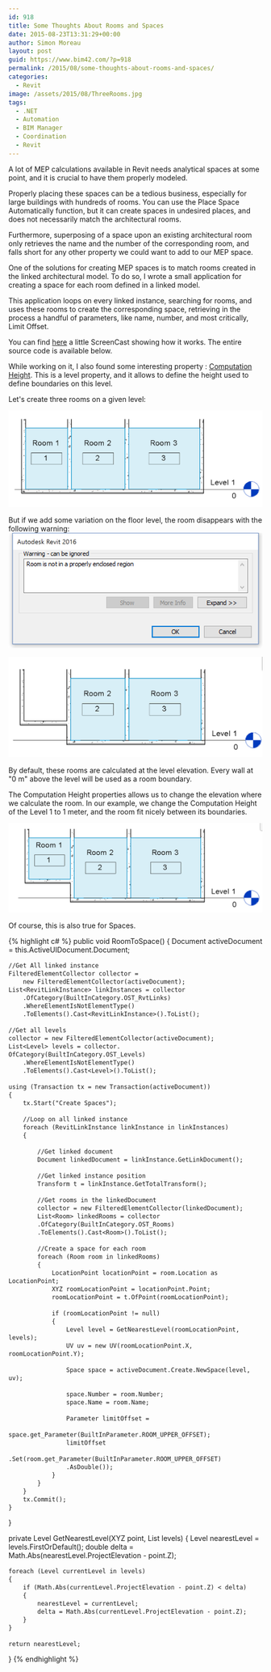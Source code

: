 ```yaml
---
id: 918
title: Some Thoughts About Rooms and Spaces
date: 2015-08-23T13:31:29+00:00
author: Simon Moreau
layout: post
guid: https://www.bim42.com/?p=918
permalink: /2015/08/some-thoughts-about-rooms-and-spaces/
categories:
  - Revit
image: /assets/2015/08/ThreeRooms.jpg
tags:
  - .NET
  - Automation
  - BIM Manager
  - Coordination
  - Revit
---
```

A lot of MEP calculations available in Revit needs analytical spaces at some point, and it is crucial to have them properly modeled.

Properly placing these spaces can be a tedious business, especially for large buildings with hundreds of rooms. You can use the Place Space Automatically function, but it can create spaces in undesired places, and does not necessarily match the architectural rooms.

Furthermore, superposing of a space upon an existing architectural room only retrieves the name and the number of the corresponding room, and falls short for any other property we could want to add to our MEP space.

One of the solutions for creating MEP spaces is to match rooms created in the linked architectural model. To do so, I wrote a small application for creating a space for each room defined in a linked model.

This application loops on every linked instance, searching for rooms, and uses these rooms to create the corresponding space, retrieving in the process a handful of parameters, like name, number, and most critically, Limit Offset.

You can find [here](http://autode.sk/1ENYPWF) a little ScreenCast showing how it works. The entire source code is available below.

While working on it, I also found some interesting property : [Computation Height](http://help.autodesk.com/view/RVT/2016/ENU/?guid=GUID-9D33F884-4BCA-4772-B3E5-1E15A53DEE6E). This is a level property, and it allows to define the height used to define boundaries on this level.

Let's create three rooms on a given level:

![ThreeRooms](/assets/2015/08/ThreeRooms.jpg)

But if we add some variation on the floor level, the room disappears with the following warning:![Warning](/assets/2015/08/Warning.jpg)

![ARoomDisappear-](/assets/2015/08/ARoomDisappear-.jpg)

By default, these rooms are calculated at the level elevation. Every wall at "0 m" above the level will be used as a room boundary.

The Computation Height properties allows us to change the elevation where we calculate the room. In our example, we change the Computation Height of the Level 1 to 1 meter, and the room fit nicely between its boundaries.

![ComputationHeight](/assets/2015/08/ComputationHeight.jpg)

Of course, this is also true for Spaces.

{% highlight c# %}
public void RoomToSpace()
{
    Document activeDocument = this.ActiveUIDocument.Document;

    //Get All linked instance
    FilteredElementCollector collector = 
        new FilteredElementCollector(activeDocument);
    List<RevitLinkInstance> linkInstances = collector
        .OfCategory(BuiltInCategory.OST_RvtLinks)
        .WhereElementIsNotElementType()
        .ToElements().Cast<RevitLinkInstance>().ToList();

    //Get all levels
    collector = new FilteredElementCollector(activeDocument);
    List<Level> levels = collector.
    OfCategory(BuiltInCategory.OST_Levels)
        .WhereElementIsNotElementType()
        .ToElements().Cast<Level>().ToList();

    using (Transaction tx = new Transaction(activeDocument))
    {
        tx.Start("Create Spaces");

        //Loop on all linked instance
        foreach (RevitLinkInstance linkInstance in linkInstances)
        {

            //Get linked document
            Document linkedDocument = linkInstance.GetLinkDocument();

            //Get linked instance position
            Transform t = linkInstance.GetTotalTransform();

            //Get rooms in the linkedDocument
            collector = new FilteredElementCollector(linkedDocument);
            List<Room> linkedRooms = collector
            .OfCategory(BuiltInCategory.OST_Rooms)
            .ToElements().Cast<Room>().ToList();

            //Create a space for each room
            foreach (Room room in linkedRooms)
            {
                LocationPoint locationPoint = room.Location as LocationPoint;
                XYZ roomLocationPoint = locationPoint.Point;
                roomLocationPoint = t.OfPoint(roomLocationPoint);

                if (roomLocationPoint != null)
                {
                    Level level = GetNearestLevel(roomLocationPoint, levels);
                    UV uv = new UV(roomLocationPoint.X, roomLocationPoint.Y);

                    Space space = activeDocument.Create.NewSpace(level, uv);

                    space.Number = room.Number;
                    space.Name = room.Name;

                    Parameter limitOffset = 
                        space.get_Parameter(BuiltInParameter.ROOM_UPPER_OFFSET);
                    limitOffset
                    .Set(room.get_Parameter(BuiltInParameter.ROOM_UPPER_OFFSET)
                    .AsDouble());
                }
            }
        }
        tx.Commit();
    }
}

private Level GetNearestLevel(XYZ point, List<Level> levels)
{
    Level nearestLevel = levels.FirstOrDefault();
    double delta = Math.Abs(nearestLevel.ProjectElevation - point.Z);

    foreach (Level currentLevel in levels)
    {
        if (Math.Abs(currentLevel.ProjectElevation - point.Z) < delta)
        {
            nearestLevel = currentLevel;
            delta = Math.Abs(currentLevel.ProjectElevation - point.Z);
        }
    }

    return nearestLevel;
}
{% endhighlight %}